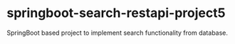 # springboot-search-restapi-project5
SpringBoot based project to implement search functionality from database.
